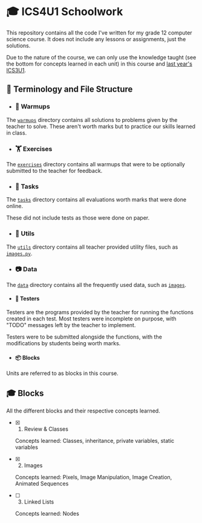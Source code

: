 # 🎓 ICS4U1 Schoolwork

This repository contains all the code I've written for my grade 12 computer science course. It does not include any lessons or assignments, just the solutions.

Due to the nature of the course, we can only use the knowledge taught (see the bottom for concepts learned in each unit) in this course and [last year's ICS3U1](https://github.com/ghluka/ICS3U1-Schoolwork).

## 📂 Terminology and File Structure

- ### 💪 Warmups

The [`warmups`](/warmups) directory contains all solutions to problems given by the teacher to solve. These aren't worth marks but to practice our skills learned in class.

- ### 🏋️ Exercises

The [`exercises`](/exercises) directory contains all warmups that were to be optionally submitted to the teacher for feedback.

- ### 📜 Tasks

The [`tasks`](/tasks) directory contains all evaluations worth marks that were done online. 

These did not include tests as those were done on paper.

- ### 🔨 Utils

The [`utils`](/utils) directory contains all teacher provided utility files, such as [`images.py`](/utils/images.py).

- ### 📷 Data

The [`data`](/data) directory contains all the frequently used data, such as [`images`](/data/images).

- #### 🧪 Testers

Testers are the programs provided by the teacher for running the functions created in each test. Most testers were incomplete on purpose, with "TODO" messages left by the teacher to implement.

Testers were to be submitted alongside the functions, with the modifications by students being worth marks.

- #### 📦 Blocks

Units are referred to as blocks in this course.

## 🎓 Blocks

All the different blocks and their respective concepts learned.

- [x] 1. Review & Classes

    Concepts learned: Classes, inheritance, private variables, static variables

- [x] 2. Images

    Concepts learned: Pixels, Image Manipulation, Image Creation, Animated Sequences

- [ ] 3. Linked Lists

    Concepts learned: Nodes
